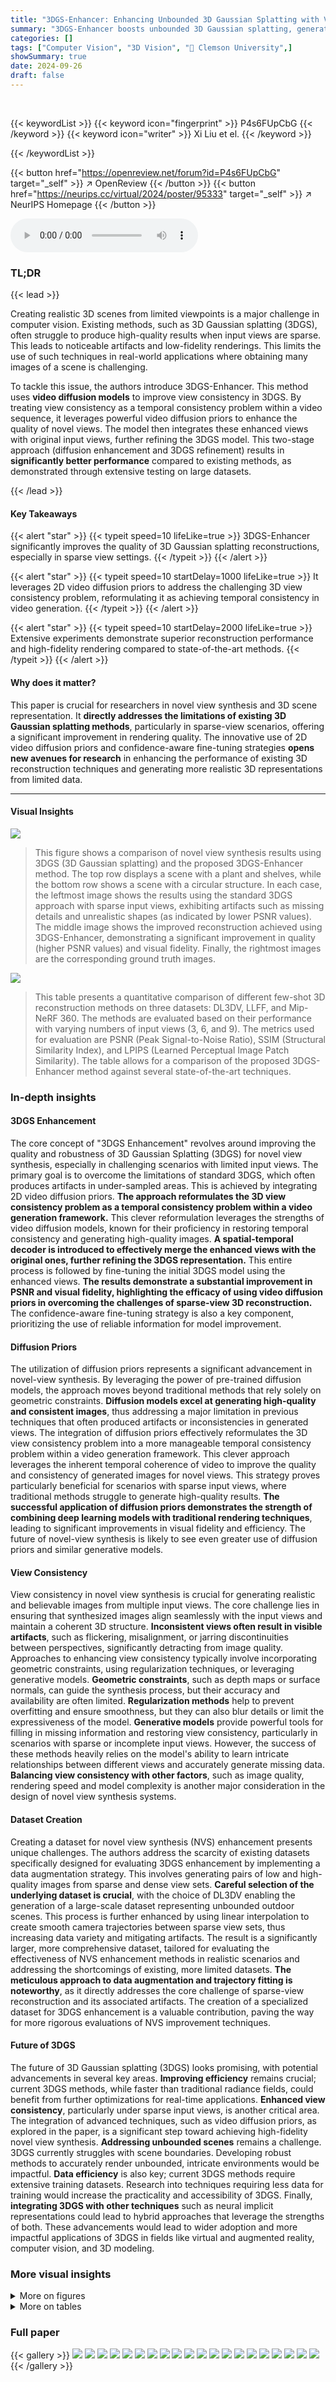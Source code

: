 ```yaml
---
title: "3DGS-Enhancer: Enhancing Unbounded 3D Gaussian Splatting with View-consistent 2D Diffusion Priors"
summary: "3DGS-Enhancer boosts unbounded 3D Gaussian splatting, generating high-fidelity novel views even with sparse input data using view-consistent 2D diffusion priors."
categories: []
tags: ["Computer Vision", "3D Vision", "🏢 Clemson University",]
showSummary: true
date: 2024-09-26
draft: false
---
```


<br>

{{< keywordList >}}
{{< keyword icon="fingerprint" >}} P4s6FUpCbG {{< /keyword >}}
{{< keyword icon="writer" >}} Xi Liu et el. {{< /keyword >}}
 
{{< /keywordList >}}

{{< button href="https://openreview.net/forum?id=P4s6FUpCbG" target="_self" >}}
↗ OpenReview
{{< /button >}}
{{< button href="https://neurips.cc/virtual/2024/poster/95333" target="_self" >}}
↗ NeurIPS Homepage
{{< /button >}}


<audio controls>
    <source src="https://ai-paper-reviewer.com/P4s6FUpCbG/podcast.wav" type="audio/wav">
    Your browser does not support the audio element.
</audio>


### TL;DR


{{< lead >}}

Creating realistic 3D scenes from limited viewpoints is a major challenge in computer vision.  Existing methods, such as 3D Gaussian splatting (3DGS), often struggle to produce high-quality results when input views are sparse.  This leads to noticeable artifacts and low-fidelity renderings.  This limits the use of such techniques in real-world applications where obtaining many images of a scene is challenging.



To tackle this issue, the authors introduce 3DGS-Enhancer. This method uses **video diffusion models** to improve view consistency in 3DGS.  By treating view consistency as a temporal consistency problem within a video sequence, it leverages powerful video diffusion priors to enhance the quality of novel views.   The model then integrates these enhanced views with original input views, further refining the 3DGS model.  This two-stage approach (diffusion enhancement and 3DGS refinement) results in **significantly better performance** compared to existing methods, as demonstrated through extensive testing on large datasets.

{{< /lead >}}


#### Key Takeaways

{{< alert "star" >}}
{{< typeit speed=10 lifeLike=true >}} 3DGS-Enhancer significantly improves the quality of 3D Gaussian splatting reconstructions, especially in sparse view settings. {{< /typeit >}}
{{< /alert >}}

{{< alert "star" >}}
{{< typeit speed=10 startDelay=1000 lifeLike=true >}} It leverages 2D video diffusion priors to address the challenging 3D view consistency problem, reformulating it as achieving temporal consistency in video generation. {{< /typeit >}}
{{< /alert >}}

{{< alert "star" >}}
{{< typeit speed=10 startDelay=2000 lifeLike=true >}} Extensive experiments demonstrate superior reconstruction performance and high-fidelity rendering compared to state-of-the-art methods. {{< /typeit >}}
{{< /alert >}}

#### Why does it matter?
This paper is crucial for researchers in novel view synthesis and 3D scene representation.  It **directly addresses the limitations of existing 3D Gaussian splatting methods**, particularly in sparse-view scenarios, offering a significant improvement in rendering quality. The innovative use of 2D video diffusion priors and confidence-aware fine-tuning strategies **opens new avenues for research** in enhancing the performance of existing 3D reconstruction techniques and generating more realistic 3D representations from limited data.

------
#### Visual Insights



![](https://ai-paper-reviewer.com/P4s6FUpCbG/figures_0_1.jpg)

> This figure shows a comparison of novel view synthesis results using 3DGS (3D Gaussian splatting) and the proposed 3DGS-Enhancer method.  The top row displays a scene with a plant and shelves, while the bottom row shows a scene with a circular structure.  In each case, the leftmost image shows the results using the standard 3DGS approach with sparse input views, exhibiting artifacts such as missing details and unrealistic shapes (as indicated by lower PSNR values).  The middle image shows the improved reconstruction achieved using 3DGS-Enhancer, demonstrating a significant improvement in quality (higher PSNR values) and visual fidelity. Finally, the rightmost images are the corresponding ground truth images.





![](https://ai-paper-reviewer.com/P4s6FUpCbG/tables_6_1.jpg)

> This table presents a quantitative comparison of different few-shot 3D reconstruction methods on three datasets: DL3DV, LLFF, and Mip-NeRF 360.  The methods are evaluated based on their performance with varying numbers of input views (3, 6, and 9). The metrics used for evaluation are PSNR (Peak Signal-to-Noise Ratio), SSIM (Structural Similarity Index), and LPIPS (Learned Perceptual Image Patch Similarity).  The table allows for a comparison of the proposed 3DGS-Enhancer method against several state-of-the-art techniques.





### In-depth insights


#### 3DGS Enhancement
The core concept of "3DGS Enhancement" revolves around improving the quality and robustness of 3D Gaussian Splatting (3DGS) for novel view synthesis, especially in challenging scenarios with limited input views.  The primary goal is to overcome the limitations of standard 3DGS, which often produces artifacts in under-sampled areas. This is achieved by integrating 2D video diffusion priors.  **The approach reformulates the 3D view consistency problem as a temporal consistency problem within a video generation framework.** This clever reformulation leverages the strengths of video diffusion models, known for their proficiency in restoring temporal consistency and generating high-quality images.  **A spatial-temporal decoder is introduced to effectively merge the enhanced views with the original ones, further refining the 3DGS representation.**  This entire process is followed by fine-tuning the initial 3DGS model using the enhanced views.  **The results demonstrate a substantial improvement in PSNR and visual fidelity, highlighting the efficacy of using video diffusion priors in overcoming the challenges of sparse-view 3D reconstruction.**  The confidence-aware fine-tuning strategy is also a key component, prioritizing the use of reliable information for model improvement.

#### Diffusion Priors
The utilization of diffusion priors represents a significant advancement in novel-view synthesis.  By leveraging the power of pre-trained diffusion models, the approach moves beyond traditional methods that rely solely on geometric constraints. **Diffusion models excel at generating high-quality and consistent images**, thus addressing a major limitation in previous techniques that often produced artifacts or inconsistencies in generated views. The integration of diffusion priors effectively reformulates the 3D view consistency problem into a more manageable temporal consistency problem within a video generation framework. This clever approach leverages the inherent temporal coherence of video to improve the quality and consistency of generated images for novel views. This strategy proves particularly beneficial for scenarios with sparse input views, where traditional methods struggle to generate high-quality results.  **The successful application of diffusion priors demonstrates the strength of combining deep learning models with traditional rendering techniques**, leading to significant improvements in visual fidelity and efficiency. The future of novel-view synthesis is likely to see even greater use of diffusion priors and similar generative models.

#### View Consistency
View consistency in novel view synthesis is crucial for generating realistic and believable images from multiple input views.  The core challenge lies in ensuring that synthesized images align seamlessly with the input views and maintain a coherent 3D structure.  **Inconsistent views often result in visible artifacts**, such as flickering, misalignment, or jarring discontinuities between perspectives, significantly detracting from image quality.  Approaches to enhancing view consistency typically involve incorporating geometric constraints, using regularization techniques, or leveraging generative models. **Geometric constraints**, such as depth maps or surface normals, can guide the synthesis process, but their accuracy and availability are often limited.  **Regularization methods** help to prevent overfitting and ensure smoothness, but they can also blur details or limit the expressiveness of the model. **Generative models** provide powerful tools for filling in missing information and restoring view consistency, particularly in scenarios with sparse or incomplete input views.  However, the success of these methods heavily relies on the model's ability to learn intricate relationships between different views and accurately generate missing data.  **Balancing view consistency with other factors**, such as image quality, rendering speed and model complexity is another major consideration in the design of novel view synthesis systems.

#### Dataset Creation
Creating a dataset for novel view synthesis (NVS) enhancement presents unique challenges.  The authors address the scarcity of existing datasets specifically designed for evaluating 3DGS enhancement by implementing a data augmentation strategy. This involves generating pairs of low and high-quality images from sparse and dense view sets.  **Careful selection of the underlying dataset is crucial**, with the choice of DL3DV enabling the generation of a large-scale dataset representing unbounded outdoor scenes. This process is further enhanced by using linear interpolation to create smooth camera trajectories between sparse view sets, thus increasing data variety and mitigating artifacts. The result is a significantly larger, more comprehensive dataset, tailored for evaluating the effectiveness of NVS enhancement methods in realistic scenarios and addressing the shortcomings of existing, more limited datasets.  **The meticulous approach to data augmentation and trajectory fitting is noteworthy**, as it directly addresses the core challenge of sparse-view reconstruction and its associated artifacts. The creation of a specialized dataset for 3DGS enhancement is a valuable contribution, paving the way for more rigorous evaluations of NVS improvement techniques.

#### Future of 3DGS
The future of 3D Gaussian splatting (3DGS) looks promising, with potential advancements in several key areas.  **Improving efficiency** remains crucial; current 3DGS methods, while faster than traditional radiance fields, could benefit from further optimizations for real-time applications.  **Enhanced view consistency**, particularly under sparse input views, is another critical area. The integration of advanced techniques, such as video diffusion priors, as explored in the paper, is a significant step toward achieving high-fidelity novel view synthesis. **Addressing unbounded scenes** remains a challenge. 3DGS currently struggles with scene boundaries. Developing robust methods to accurately render unbounded, intricate environments would be impactful.  **Data efficiency** is also key; current 3DGS methods require extensive training datasets. Research into techniques requiring less data for training would increase the practicality and accessibility of 3DGS. Finally, **integrating 3DGS with other techniques** such as neural implicit representations could lead to hybrid approaches that leverage the strengths of both. These advancements would lead to wider adoption and more impactful applications of 3DGS in fields like virtual and augmented reality, computer vision, and 3D modeling.


### More visual insights

<details>
<summary>More on figures
</summary>


![](https://ai-paper-reviewer.com/P4s6FUpCbG/figures_3_1.jpg)

> The figure illustrates the 3DGS-Enhancer framework's workflow.  It starts with input views and novel views rendered by a 3DGS model. These views are fed into a Video Diffusion Prior module, which leverages a temporal denoising U-Net and CLIP for enhancement. The enhanced views are then integrated with the original input views using a spatial-temporal decoder. Finally, the combined views fine-tune the 3DGS model, resulting in improved 3D representation and better novel view synthesis.


![](https://ai-paper-reviewer.com/P4s6FUpCbG/figures_5_1.jpg)

> This figure presents a visual comparison of novel view synthesis results using different methods on scenes from the DL3DV test set, specifically focusing on scenarios with only three input views. It compares the results of Mip-NeRF, FreeNeRF, 3DGS, DNGaussian, and the proposed 3DGS-Enhancer, showcasing the superior visual quality and detail preservation achieved by the 3DGS-Enhancer in comparison to existing methods.


![](https://ai-paper-reviewer.com/P4s6FUpCbG/figures_7_1.jpg)

> This figure visually compares the performance of different novel view synthesis methods on three example scenes from the DL3DV dataset, using only three input views.  It showcases the superior quality of the 3DGS-Enhancer method compared to baselines such as Mip-NeRF, FreeNeRF, 3DGS, and DN-Gaussian. The results highlight 3DGS-Enhancer's ability to generate sharper, more detailed, and visually more realistic novel views, especially in areas with high-frequency details or challenging viewing conditions.


![](https://ai-paper-reviewer.com/P4s6FUpCbG/figures_8_1.jpg)

> This figure shows a visual comparison of the results obtained by the proposed 3DGS-Enhancer method and other baselines on the Mip-NeRF360 dataset.  The key aspect highlighted is the cross-dataset generalization ability; the model trained on DL3DV-10K is used to generate novel views on unseen data. The results demonstrate how well the model generalizes to different datasets and scene types.


![](https://ai-paper-reviewer.com/P4s6FUpCbG/figures_9_1.jpg)

> This figure shows the ablation study of the video diffusion model components in the 3DGS-Enhancer framework.  It visually compares the results of using only the video diffusion model, the spatial-temporal decoder (STD), both combined, and the ground truth. The input image shows significant artifacts. The video diffusion model improves the results but still shows some artifacts. The STD further enhances the image quality and reduces artifacts. The ground truth image is shown for comparison.


![](https://ai-paper-reviewer.com/P4s6FUpCbG/figures_14_1.jpg)

> This figure shows how the camera trajectories are fitted for different numbers of input views (3, 6, and 9).  The fitting process is crucial for generating smooth and consistent image sequences for the video diffusion model training.  The trajectories are fitted using either the high-quality input views (for simple trajectories) or the low-quality input views (for complex trajectories) to ensure reasonable artifact distributions in the rendered images.


![](https://ai-paper-reviewer.com/P4s6FUpCbG/figures_15_1.jpg)

> This figure presents a visual comparison of novel view synthesis results generated by different methods on four scenes from the DL3DV dataset.  Each row shows a scene with three input views (leftmost column) and the results from Mip-NeRF, FreeNeRF, 3DGS, DNGaussian, and the proposed 3DGS-Enhancer method (from left to right, except for the ground truth which is in the rightmost column).  The goal is to showcase how the proposed method compares in visual quality to other state-of-the-art methods, especially in terms of resolving artifacts and maintaining high-fidelity details.


</details>




<details>
<summary>More on tables
</summary>


![](https://ai-paper-reviewer.com/P4s6FUpCbG/tables_8_1.jpg)
> This table presents a quantitative comparison of different novel view synthesis methods on the Mip-NeRF360 dataset.  The methods are evaluated using PSNR, SSIM, and LPIPS metrics for both 6 and 9 input views.  The results demonstrate the performance of the proposed 3DGS-Enhancer method compared to several baselines, highlighting its cross-dataset generalization capabilities.

![](https://ai-paper-reviewer.com/P4s6FUpCbG/tables_9_1.jpg)
> This table presents the results of an ablation study conducted on the 3DGS-Enhancer framework.  The study evaluates the impact of four different modules: video diffusion, real image, image confidence, and pixel confidence. The results are averaged across 3, 6, 9, and 12 input views using the DL3DV dataset.  The table shows the PSNR, SSIM, and LPIPS scores for each configuration to demonstrate how each module contributes to the overall performance of the framework.

![](https://ai-paper-reviewer.com/P4s6FUpCbG/tables_9_2.jpg)
> This table presents the ablation study of the spatial-temporal decoder (STD) and color correction module within the 3DGS-Enhancer framework.  It shows the impact of  temporal layers and color correction on the PSNR, SSIM, and LPIPS metrics using the DL3DV test dataset with 9 input views.  It demonstrates the individual and combined effects of these components on image quality.

![](https://ai-paper-reviewer.com/P4s6FUpCbG/tables_15_1.jpg)
> This table compares the per-scene training time and rendering FPS (frames per second) of different novel-view synthesis methods.  It highlights the trade-off between training time and rendering speed.  The authors' method (3DGS-Enhancer) achieves a good balance, offering relatively fast rendering while maintaining reasonable training times.

</details>




### Full paper

{{< gallery >}}
<img src="https://ai-paper-reviewer.com/P4s6FUpCbG/1.png" class="grid-w50 md:grid-w33 xl:grid-w25" />
<img src="https://ai-paper-reviewer.com/P4s6FUpCbG/2.png" class="grid-w50 md:grid-w33 xl:grid-w25" />
<img src="https://ai-paper-reviewer.com/P4s6FUpCbG/3.png" class="grid-w50 md:grid-w33 xl:grid-w25" />
<img src="https://ai-paper-reviewer.com/P4s6FUpCbG/4.png" class="grid-w50 md:grid-w33 xl:grid-w25" />
<img src="https://ai-paper-reviewer.com/P4s6FUpCbG/5.png" class="grid-w50 md:grid-w33 xl:grid-w25" />
<img src="https://ai-paper-reviewer.com/P4s6FUpCbG/6.png" class="grid-w50 md:grid-w33 xl:grid-w25" />
<img src="https://ai-paper-reviewer.com/P4s6FUpCbG/7.png" class="grid-w50 md:grid-w33 xl:grid-w25" />
<img src="https://ai-paper-reviewer.com/P4s6FUpCbG/8.png" class="grid-w50 md:grid-w33 xl:grid-w25" />
<img src="https://ai-paper-reviewer.com/P4s6FUpCbG/9.png" class="grid-w50 md:grid-w33 xl:grid-w25" />
<img src="https://ai-paper-reviewer.com/P4s6FUpCbG/10.png" class="grid-w50 md:grid-w33 xl:grid-w25" />
<img src="https://ai-paper-reviewer.com/P4s6FUpCbG/11.png" class="grid-w50 md:grid-w33 xl:grid-w25" />
<img src="https://ai-paper-reviewer.com/P4s6FUpCbG/12.png" class="grid-w50 md:grid-w33 xl:grid-w25" />
<img src="https://ai-paper-reviewer.com/P4s6FUpCbG/13.png" class="grid-w50 md:grid-w33 xl:grid-w25" />
<img src="https://ai-paper-reviewer.com/P4s6FUpCbG/14.png" class="grid-w50 md:grid-w33 xl:grid-w25" />
<img src="https://ai-paper-reviewer.com/P4s6FUpCbG/15.png" class="grid-w50 md:grid-w33 xl:grid-w25" />
<img src="https://ai-paper-reviewer.com/P4s6FUpCbG/16.png" class="grid-w50 md:grid-w33 xl:grid-w25" />
<img src="https://ai-paper-reviewer.com/P4s6FUpCbG/17.png" class="grid-w50 md:grid-w33 xl:grid-w25" />
<img src="https://ai-paper-reviewer.com/P4s6FUpCbG/18.png" class="grid-w50 md:grid-w33 xl:grid-w25" />
<img src="https://ai-paper-reviewer.com/P4s6FUpCbG/19.png" class="grid-w50 md:grid-w33 xl:grid-w25" />
<img src="https://ai-paper-reviewer.com/P4s6FUpCbG/20.png" class="grid-w50 md:grid-w33 xl:grid-w25" />
{{< /gallery >}}